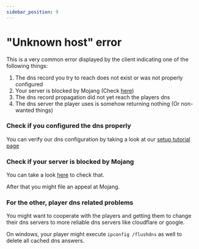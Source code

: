 ```yaml
---
sidebar_position: 9
---
```


# "Unknown host" error

This is a very common error displayed by the client indicating one of the following things:

1. The dns record you try to reach does not exist or was not properly configured
2. Your server is blocked by Mojang (Check [here](https://ismyserverblocked.com))
3. The dns record propagation did not yet reach the players dns
4. The dns server the player uses is somehow returning nothing (Or non-wanted things)

### Check if you configured the dns properly

You can verify our dns configuration by taking a look at our [setup tutorial page](../setup/dns.md)

### Check if your server is blocked by Mojang

You can take a look [here](https://ismyserverblocked.com) to check that. 

After that you might file an appeal at Mojang.

### For the other, player dns related problems

You might want to cooperate with the players and getting them to change their dns servers to
more reliable dns servers like cloudflare or google.

On windows, your player might execute `ipconfig /flushdns` as well to delete all cached dns answers.
